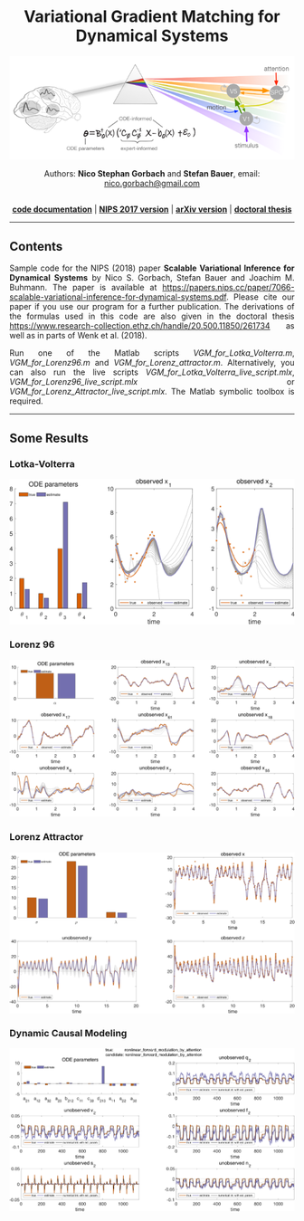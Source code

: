 <div align="center">

# Variational Gradient Matching for Dynamical Systems

![Alt text](docs/logo.png)

Authors: **Nico Stephan Gorbach** and **Stefan Bauer**, email: nico.gorbach@gmail.com
</h2>

</p>

<h2 align="center"></h2>
<p align="center">
  <a href="https://ngorbach.github.io/Variational_Gradient_Matching_for_Dynamical_Systems/#17"><b>code documentation</b></a> |
  <a href="https://papers.nips.cc/paper/7066-scalable-variational-inference-for-dynamical-systems.pdf"><b>NIPS 2017 version</b></a> |
  <a href="https://arxiv.org/abs/1705.07079"><b>arXiv version</b></a> |
  <a href="https://www.research-collection.ethz.ch/handle/20.500.11850/261734"><b>doctoral thesis</b></a> 
 </p>

<hr>
<div align="left">

## Contents


<div align="justify">

Sample code for the NIPS (2018) paper **Scalable Variational Inference for Dynamical Systems** by Nico S. Gorbach, Stefan Bauer and Joachim M. Buhmann.
The paper is available at <https://papers.nips.cc/paper/7066-scalable-variational-inference-for-dynamical-systems.pdf>.
Please cite our paper if you use our program for a further publication. The derivations of the formulas used in this code are also given in the doctoral thesis <https://www.research-collection.ethz.ch/handle/20.500.11850/261734> as well as in parts of Wenk et al. (2018).

Run one of the Matlab scripts *VGM_for_Lotka_Volterra.m*, *VGM_for_Lorenz96.m* and *VGM_for_Lorenz_attractor.m*. Alternatively, you can also run the live scripts *VGM_for_Lotka_Volterra_live_script.mlx*, *VGM_for_Lorenz96_live_script.mlx* or *VGM_for_Lorenz_Attractor_live_script.mlx*. The Matlab symbolic toolbox is required.
</p>
<hr>


<div align="left">

## Some Results


### Lotka-Volterra

![Alt text](docs/sample_results/VGM_for_Lotka_Volterra.png)


### Lorenz 96

![Alt text](docs/sample_results/VGM_for_Lorenz96.png)


### Lorenz Attractor

![Alt text](docs/sample_results/VGM_for_Lorenz_Attractor.png)

### Dynamic Causal Modeling

![Alt text](docs/sample_results/VGM_for_dynamic_causal_modeling.png)